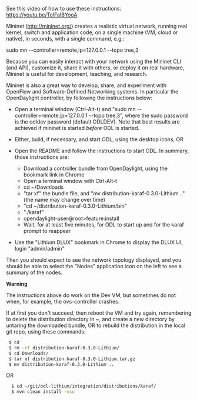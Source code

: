 See this video of how to use these instructions: https://youtu.be/ToIFalBYooA

Mininet (http://mininet.org/) creates a realistic virtual network, running real kernel, switch and application code, on a single machine (VM, cloud or native), in seconds, with a single command, e.g.:

sudo mn --controller=remote,ip=127.0.0.1 --topo tree,3

Because you can easily interact with your network using the Mininet CLI (and API), customize it, share it with others, or deploy it on real hardware, Mininet is useful for development, teaching, and research.

Mininet is also a great way to develop, share, and experiment with OpenFlow and Software-Defined Networking systems. In particular the OpenDaylight controller, by following the instructions below:

 - Open a terminal window (Ctrl-Alt-t) and "sudo mn --controller=remote,ip=127.0.0.1 --topo tree,3", where the sudo password is the odldev password (default ODLDEV). Note that best results are achieved if mininet is started *before* ODL is started.

 - Either, build, if necessary, and start ODL, using the desktop icons, OR

 - Open the README and follow the instructions to start ODL. In summary, those instructions are:
    - Download a controller bundle from OpenDaylight, using the bookmark link in Chrome
    - Open a terminal window with Ctrl-Alt-t
    - cd ~/Downloads
    - "tar xf" the bundle file, and "mv distribution-karaf-0.3.0-Lithium .." (the name may change over time)
    - "cd ~/distribution-karaf-0.3.0-Lithium/bin"
    - "./karaf"
    - opendaylight-user@root>feature:install <feature list from odl.cfg>
    - Wait, for at least five minutes, for ODL to start up and for the karaf prompt to reappear

- Use the "Lithium DLUX" bookmark in Chrome to display the DLUX UI, login "admin/admin"

Then you should expect to see the network topology displayed, and you should be able to select the "Nodes" application icon on the left to see a summary of the nodes.

**Warning**

The instructions above do work on the Dev VM, but sometimes do not when, for example, the ovs-controller crashes.

If at first you don't succeed, then reboot the VM and try again, remembering to delete the distribution directory in ~, and create a new directory by untaring the downloaded bundle, OR to rebuild the distribution in the local git repo, using these commands:

```bash
 $ cd
 $ rm -rf distribution-karaf-0.3.0-Lithium/
 $ cd Downloads/
 $ tar xf distribution-karaf-0.3.0-Lithium.tar.gz 
 $ mv distribution-karaf-0.3.0-Lithium ..
```

OR

```bash
  $ cd ~/git/odl-lithium/integration/distributions/karaf/
  $ mvn clean install -nsu
```


